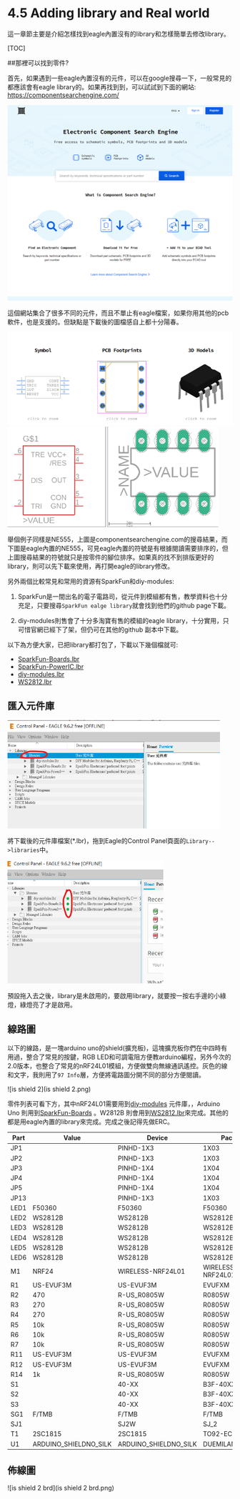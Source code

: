 # 4.5 Adding library and Real world

這一章節主要是介紹怎樣找到eagle內置沒有的library和怎樣簡單去修改library。

[TOC]

##那裡可以找到零件?

首先，如果遇到一些eagle內置沒有的元件，可以在google搜尋一下，一般常見的都應該會有eagle library的。如果再找到到，可以試試到下面的網站: https://componentsearchengine.com/

<img src="image-20220216101027602.png" alt="image-20220216101027602" style="zoom:67%;" />

這個網站集合了很多不同的元件，而且不單止有eagle檔案，如果你用其他的pcb軟件，也是支援的。但缺點是下載後的圖檔感自上都十分陽春。

<img src="image-20220216101524849.png" alt="image-20220216101524849" style="zoom:67%;" />

<img src="image-20220216101643348.png" alt="image-20220216101643348" style="zoom:67%;" />

舉個例子同樣是NE555，上圖是componentsearchengine.com的搜尋結果，而下圖是eagle內置的NE555，可見eagle內置的符號是有根據閱讀需要排序的，但上圖搜尋結果的符號就只是按零件的腳位排序。如果真的找不到排版更好的library，則可以先下載來使用，再打開eagle的library修改。

另外兩個比較常見和常用的資源有SparkFun和diy-modules:

1. SparkFun是一間出名的電子電路司，從元件到模組都有售，教學資料也十分充足，只要搜尋`SparkFun ealge library`就會找到他們的github page下載。

2. diy-modules則售會了十分多淘寶有售的模組的eagle library，十分實用，只可惜官網已經下了架，但仍可在其他的github 副本中下載。

以下為方便大家，已把library都打包了，下載以下幾個檔就可:

* [SparkFun-Boards.lbr](SparkFun-Boards.lbr) 
* [SparkFun-PowerIC.lbr](SparkFun-PowerIC.lbr) 
* [diy-modules.lbr](diy-modules.lbr) 
* [WS2812.lbr](WS2812.lbr)

## 匯入元件庫

<img src="image-20220216104309057.png" alt="image-20220216104309057" style="zoom:67%;" />

將下載後的元件庫檔案(*.lbr)，拖到Eagle的Control Panel頁面的`Library-->libraries`中。

<img src="image-20220217121732700.png" alt="image-20220217121732700" style="zoom:67%;" />

預設拖入去之後，library是未啟用的，要啟用library，就要按一按右手邊的小綠燈，綠燈亮了才是啟用。

## 線路圖

以下的線路，是一塊arduino uno的shield(擴充板)，這塊擴充板你們在中四時有用過，整合了常見的按鍵，RGB LED和可調電阻方便教arduino編程，另外今次的2.0版本，也整合了常見的nRF24L01模組，方便做雙向無線通訊遙控。灰色的線和文字，我則用了`97 Info`層，方便將電路圖分開不同的部分方便閱讀。

![is shield 2](is shield 2.png)

零件列表可看下方，其中nRF24L01需要用到[diy-modules](diy-modules.lbr) 元件庫，，Arduino Uno 則用到[SparkFun-Boards](SparkFun-Boards.lbr) 。W2812B 則會用到[WS2812.lbr](WS2812.lbr)來完成。其他的都是用eagle內置的library來完成。完成之後記得先做ERC。

| Part | Value                 | Device                | Package           |
| ---- | --------------------- | --------------------- | ----------------- |
| JP1  |                       | PINHD-1X3             | 1X03              |
| JP2  |                       | PINHD-1X3             | 1X03              |
| JP3  |                       | PINHD-1X4             | 1X04              |
| JP4  |                       | PINHD-1X4             | 1X04              |
| JP5  |                       | PINHD-1X4             | 1X04              |
| JP13 |                       | PINHD-1X3             | 1X03              |
| LED1 | F50360                | F50360                | F50360            |
| LED2 | WS2812B               | WS2812B               | WS2812B           |
| LED3 | WS2812B               | WS2812B               | WS2812B           |
| LED4 | WS2812B               | WS2812B               | WS2812B           |
| LED5 | WS2812B               | WS2812B               | WS2812B           |
| LED6 | WS2812B               | WS2812B               | WS2812B           |
| M1   | NRF24                 | WIRELESS-NRF24L01     | WIRELESS-NRF24L01 |
| R1   | US-EVUF3M             | US-EVUF3M             | EVUFXM            |
| R2   | 470                   | R-US_R0805W           | R0805W            |
| R3   | 270                   | R-US_R0805W           | R0805W            |
| R4   | 270                   | R-US_R0805W           | R0805W            |
| R5   | 10k                   | R-US_R0805W           | R0805W            |
| R6   | 10k                   | R-US_R0805W           | R0805W            |
| R7   | 10k                   | R-US_R0805W           | R0805W            |
| R11  | US-EVUF3M             | US-EVUF3M             | EVUFXM            |
| R12  | US-EVUF3M             | US-EVUF3M             | EVUFXM            |
| R14  | 1k                    | R-US_R0805W           | R0805W            |
| S1   |                       | 40-XX                 | B3F-40XX          |
| S2   |                       | 40-XX                 | B3F-40XX          |
| S3   |                       | 40-XX                 | B3F-40XX          |
| SG1  | F/TMB                 | F/TMB                 | F/TMB             |
| SJ1  |                       | SJ2W                  | SJ_2              |
| T1   | 2SC1815               | 2SC1815               | TO92-ECB          |
| U1   | ARDUINO_SHIELDNO_SILK | ARDUINO_SHIELDNO_SILK | DUEMILANOVE_VIAS  |

## 佈線圖

![is shield 2 brd](is shield 2 brd.png)
